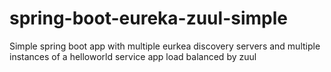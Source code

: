 # spring-boot-eureka-zuul-simple
Simple spring boot app with multiple eurkea discovery servers and multiple instances of a helloworld service app load balanced by zuul
